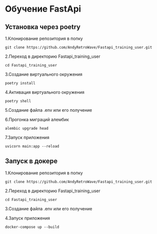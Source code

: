 # Обучение FastApi

<!--Установка-->

## Установка через poetry

1.Клонирование репозитория в попку

`git clone https://github.com/AndyRetroWave/Fastapi_training_user.git`

2.Переход в директорию Fastapi_training_user

`cd Fastapi_training_user `

3.Создание виртуального окружения

`poetry install`

4.Активация виртуального окружения

`poetry shell`

5.Создание файла .env или его получение

6.Прогонка миграций алембик

`alembic upgrade head`

7.Запуск приложения

`uvicorn main:app --reload`

## Запуск в докере

1.Клонирование репозитория в попку

`git clone https://github.com/AndyRetroWave/Fastapi_training_user.git`

2.Переход в директорию Fastapi_training_user

`cd Fastapi_training_user `

3.Создание файла .env или его получение

4.Запуск приложения

`docker-compose up --build`
